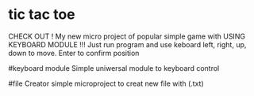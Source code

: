 # tic tac toe
CHECK OUT ! My new micro project of popular simple game with USING KEYBOARD MODULE !!!
Just run program and use keboard left, right, up, down to move. 
Enter to confirm position

#keyboard module
Simple uniwersal module to keyboard control

#file Creator
simple microproject to creat new file with (.txt)
